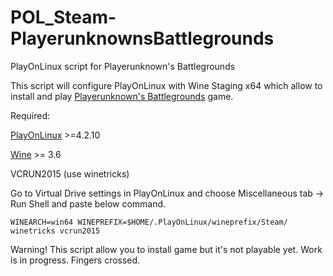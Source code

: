 # POL_Steam-PlayerunknownsBattlegrounds
PlayOnLinux script for Playerunknown's Battlegrounds

This script will configure PlayOnLinux with Wine Staging x64 which allow to install and play [Playerunknown's Battlegrounds](https://www.playbattlegrounds.com/) game.

Required:

[PlayOnLinux](https://www.playonlinux.com/pl/download.html) >=4.2.10

[Wine](http://www.wine-staging.com/news.html) >= 3.6

VCRUN2015 (use winetricks)

Go to Virtual Drive settings in PlayOnLinux and choose Miscellaneous tab -> Run Shell and paste below command.

```WINEARCH=win64 WINEPREFIX=$HOME/.PlayOnLinux/wineprefix/Steam/ winetricks vcrun2015```

Warning! This script allow you to install game but it's not playable yet. Work is in progress. Fingers crossed.
